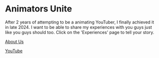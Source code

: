 # Animators Unite
After 2 years of attempting to be a animating YouTuber, I finally achieved it in late 2024. I want to be able to share my experiences with you guys just like you guys should too. Click on the 'Experiences' page to tell your story.


[About Us](https://sone890pik.github.io/derancertdfdamerica/about.html)


[YouTube](https://www.youtube.com/@SemiAnimates)
